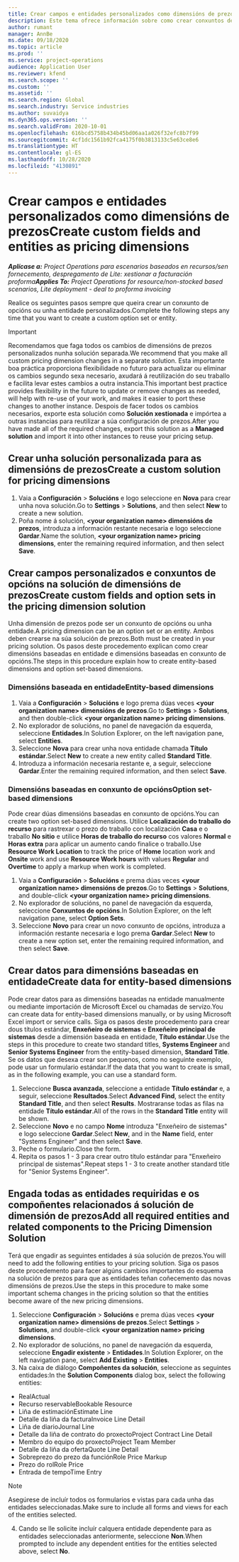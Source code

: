 ```yaml
---
title: Crear campos e entidades personalizados como dimensións de prezos
description: Este tema ofrece información sobre como crear conxuntos de opcións ou entidades personalizados.
author: rumant
manager: AnnBe
ms.date: 09/18/2020
ms.topic: article
ms.prod: ''
ms.service: project-operations
audience: Application User
ms.reviewer: kfend
ms.search.scope: ''
ms.custom: ''
ms.assetid: ''
ms.search.region: Global
ms.search.industry: Service industries
ms.author: suvaidya
ms.dyn365.ops.version: ''
ms.search.validFrom: 2020-10-01
ms.openlocfilehash: 616bcd5758b434b45bd06aa1a026f32efc8b7f99
ms.sourcegitcommit: 4cf1dc1561b92fca4175f0b3813133c5e63ce8e6
ms.translationtype: HT
ms.contentlocale: gl-ES
ms.lasthandoff: 10/28/2020
ms.locfileid: "4130891"
---
```

# <a name="create-custom-fields-and-entities-as-pricing-dimensions"></a><span data-ttu-id="d8769-103">Crear campos e entidades personalizados como dimensións de prezos</span><span class="sxs-lookup"><span data-stu-id="d8769-103">Create custom fields and entities as pricing dimensions</span></span>

<span data-ttu-id="d8769-104">_**Aplícase a:** Project Operations para escenarios baseados en recursos/sen fornecemento, despregamento de Lite: xestionar a facturación proforma_</span><span class="sxs-lookup"><span data-stu-id="d8769-104">_**Applies To:** Project Operations for resource/non-stocked based scenarios, Lite deployment - deal to proforma invoicing_</span></span>

<span data-ttu-id="d8769-105">Realice os seguintes pasos sempre que queira crear un conxunto de opcións ou unha entidade personalizados.</span><span class="sxs-lookup"><span data-stu-id="d8769-105">Complete the following steps any time that you want to create a custom option set or entity.</span></span>

> [!IMPORTANT]
> <span data-ttu-id="d8769-106">Recomendamos que faga todos os cambios de dimensións de prezos personalizados nunha solución separada.</span><span class="sxs-lookup"><span data-stu-id="d8769-106">We recommend that you make all custom pricing dimension changes in a separate solution.</span></span> <span data-ttu-id="d8769-107">Esta importante boa práctica proporciona flexibilidade no futuro para actualizar ou eliminar os cambios segundo sexa necesario, axudará á reutilización do seu traballo e facilita levar estes cambios a outra instancia.</span><span class="sxs-lookup"><span data-stu-id="d8769-107">This important best practice provides flexibility in the future to update or remove changes as needed, will help with re-use of your work, and makes it easier to port these changes to another instance.</span></span> <span data-ttu-id="d8769-108">Despois de facer todos os cambios necesarios, exporte esta solución como **Solución xestionada** e impórtea a outras instancias para reutilizar a súa configuración de prezos.</span><span class="sxs-lookup"><span data-stu-id="d8769-108">After you have made all of the required changes, export this solution as a **Managed solution** and import it into other instances to reuse your pricing setup.</span></span>


## <a name="create-a-custom-solution-for-pricing-dimensions"></a><span data-ttu-id="d8769-109">Crear unha solución personalizada para as dimensións de prezos</span><span class="sxs-lookup"><span data-stu-id="d8769-109">Create a custom solution for pricing dimensions</span></span>
1. <span data-ttu-id="d8769-110">Vaia a **Configuración** > **Solucións** e logo seleccione en **Nova** para crear unha nova solución.</span><span class="sxs-lookup"><span data-stu-id="d8769-110">Go to **Settings** > **Solutions**, and then select **New** to create a new solution.</span></span> 
2. <span data-ttu-id="d8769-111">Poña nome á solución, **\<your organization name> dimensións de prezos**, introduza a información restante necesaria e logo seleccione **Gardar**.</span><span class="sxs-lookup"><span data-stu-id="d8769-111">Name the solution, **\<your organization name> pricing dimensions**, enter the remaining required information, and then select **Save**.</span></span>
  
## <a name="create-custom-fields-and-option-sets-in-the-pricing-dimension-solution"></a><span data-ttu-id="d8769-112">Crear campos personalizados e conxuntos de opcións na solución de dimensións de prezos</span><span class="sxs-lookup"><span data-stu-id="d8769-112">Create custom fields and option sets in the pricing dimension solution</span></span>

<span data-ttu-id="d8769-113">Unha dimensión de prezos pode ser un conxunto de opcións ou unha entidade.</span><span class="sxs-lookup"><span data-stu-id="d8769-113">A pricing dimension can be an option set or an entity.</span></span> <span data-ttu-id="d8769-114">Ambos deben crearse na súa solución de prezos.</span><span class="sxs-lookup"><span data-stu-id="d8769-114">Both must be created in your pricing solution.</span></span> <span data-ttu-id="d8769-115">Os pasos deste procedemento explican como crear dimensións baseadas en entidade e dimensións baseadas en conxunto de opcións.</span><span class="sxs-lookup"><span data-stu-id="d8769-115">The steps in this procedure explain how to create entity-based dimensions and option set-based dimensions.</span></span>

### <a name="entity-based-dimensions"></a><span data-ttu-id="d8769-116">Dimensións baseada en entidade</span><span class="sxs-lookup"><span data-stu-id="d8769-116">Entity-based dimensions</span></span>

1. <span data-ttu-id="d8769-117">Vaia a **Configuración** > **Solucións** e logo prema dúas veces **\<your organization name> dimensións de prezos**.</span><span class="sxs-lookup"><span data-stu-id="d8769-117">Go to **Settings** > **Solutions**, and then double-click **\<your organization name> pricing dimensions**.</span></span>
2. <span data-ttu-id="d8769-118">No explorador de solucións, no panel de navegación da esquerda, seleccione **Entidades**.</span><span class="sxs-lookup"><span data-stu-id="d8769-118">In Solution Explorer, on the left navigation pane, select **Entities**.</span></span>
3. <span data-ttu-id="d8769-119">Seleccione **Nova** para crear unha nova entidade chamada **Título estándar**.</span><span class="sxs-lookup"><span data-stu-id="d8769-119">Select **New** to create a new entity called **Standard Title**.</span></span> 
4. <span data-ttu-id="d8769-120">Introduza a información necesaria restante e, a seguir, seleccione **Gardar**.</span><span class="sxs-lookup"><span data-stu-id="d8769-120">Enter the remaining required information, and then select **Save**.</span></span>


### <a name="option-set-based-dimensions"></a><span data-ttu-id="d8769-121">Dimensións baseadas en conxunto de opcións</span><span class="sxs-lookup"><span data-stu-id="d8769-121">Option set-based dimensions</span></span> 
<span data-ttu-id="d8769-122">Pode crear dúas dimensións baseadas en conxunto de opcións.</span><span class="sxs-lookup"><span data-stu-id="d8769-122">You can create two option set-based dimensions.</span></span> <span data-ttu-id="d8769-123">Utilice **Localización do traballo do recurso** para rastrexar o prezo do traballo con localización **Casa** e o traballo **No sitio** e utilice **Horas de traballo do recurso** cos valores **Normal** e **Horas extra** para aplicar un aumento cando finalice o traballo.</span><span class="sxs-lookup"><span data-stu-id="d8769-123">Use **Resource Work Location** to track the price of **Home** location work and **Onsite** work and use **Resource Work hours** with values **Regular** and **Overtime** to apply a markup when work is completed.</span></span>


1. <span data-ttu-id="d8769-124">Vaia a **Configuración** > **Solucións** e prema dúas veces **\<your organization name> dimensións de prezos**.</span><span class="sxs-lookup"><span data-stu-id="d8769-124">Go to **Settings** > **Solutions**, and double-click  **\<your organization name> pricing dimensions**.</span></span> 
2. <span data-ttu-id="d8769-125">No explorador de solucións, no panel de navegación da esquerda, seleccione **Conxuntos de opcións**.</span><span class="sxs-lookup"><span data-stu-id="d8769-125">In Solution Explorer, on the left navigation pane, select  **Option Sets**.</span></span> 
3. <span data-ttu-id="d8769-126">Seleccione **Novo** para crear un novo conxunto de opcións, introduza a información restante necesaria e logo prema **Gardar**.</span><span class="sxs-lookup"><span data-stu-id="d8769-126">Select **New** to create a new option set, enter the remaining required information, and then select **Save**.</span></span>

## <a name="create-data-for-entity-based-dimensions"></a><span data-ttu-id="d8769-127">Crear datos para dimensións baseadas en entidade</span><span class="sxs-lookup"><span data-stu-id="d8769-127">Create data for entity-based dimensions</span></span>

<span data-ttu-id="d8769-128">Pode crear datos para as dimensións baseadas na entidade manualmente ou mediante importación de Microsoft Excel ou chamadas de servizo.</span><span class="sxs-lookup"><span data-stu-id="d8769-128">You can create data for entity-based dimensions manually, or by using Microsoft Excel import or service calls.</span></span> <span data-ttu-id="d8769-129">Siga os pasos deste procedemento para crear dous títulos estándar, **Enxeñeiro de sistemas** e **Enxeñeiro principal de sistemas** desde a dimensión baseada en entidade, **Título estándar**.</span><span class="sxs-lookup"><span data-stu-id="d8769-129">Use the steps in this procedure to create two standard titles, **Systems Engineer** and **Senior Systems Engineer** from the entity-based dimension, **Standard Title**.</span></span> <span data-ttu-id="d8769-130">Se os datos que desexa crear son pequenos, como no seguinte exemplo, pode usar un formulario estándar.</span><span class="sxs-lookup"><span data-stu-id="d8769-130">If the data that you want to create is small, as in the following example, you can use a standard form.</span></span>

1. <span data-ttu-id="d8769-131">Seleccione **Busca avanzada**, seleccione a entidade **Título estándar** e, a seguir, seleccione **Resultados**.</span><span class="sxs-lookup"><span data-stu-id="d8769-131">Select **Advanced Find**, select the entity **Standard Title**, and then select **Results**.</span></span> <span data-ttu-id="d8769-132">Mostraranse todas as filas na entidade **Título estándar**.</span><span class="sxs-lookup"><span data-stu-id="d8769-132">All of the rows in the **Standard Title** entity will be shown.</span></span>
2. <span data-ttu-id="d8769-133">Seleccione **Novo** e no campo **Nome** introduza "Enxeñeiro de sistemas" e logo seleccione **Gardar**.</span><span class="sxs-lookup"><span data-stu-id="d8769-133">Select **New**, and in the **Name** field, enter "Systems Engineer" and then select **Save**.</span></span>
3. <span data-ttu-id="d8769-134">Peche o formulario.</span><span class="sxs-lookup"><span data-stu-id="d8769-134">Close the form.</span></span> 
4. <span data-ttu-id="d8769-135">Repita os pasos 1 - 3 para crear outro título estándar para "Enxeñeiro principal de sistemas".</span><span class="sxs-lookup"><span data-stu-id="d8769-135">Repeat steps 1 - 3 to create another standard title for "Senior Systems Engineer".</span></span>

## <a name="add-all-required-entities-and-related-components-to-the-pricing-dimension-solution"></a><span data-ttu-id="d8769-136">Engada todas as entidades requiridas e os compoñentes relacionados á solución de dimensión de prezos</span><span class="sxs-lookup"><span data-stu-id="d8769-136">Add all required entities and related components to the Pricing Dimension Solution</span></span>
<span data-ttu-id="d8769-137">Terá que engadir as seguintes entidades á súa solución de prezos.</span><span class="sxs-lookup"><span data-stu-id="d8769-137">You will need to add the following entities to your pricing solution.</span></span> <span data-ttu-id="d8769-138">Siga os pasos deste procedemento para facer algúns cambios importantes do esquema na solución de prezos para que as entidades teñan coñecemento das novas dimensións de prezos.</span><span class="sxs-lookup"><span data-stu-id="d8769-138">Use the steps in this procedure to make some important schema changes in the pricing solution so that the entities become aware of the new pricing dimensions.</span></span>

1. <span data-ttu-id="d8769-139">Seleccione **Configuración** > **Solucións** e prema dúas veces **\<your organization name> dimensións de prezos**.</span><span class="sxs-lookup"><span data-stu-id="d8769-139">Select **Settings** > **Solutions**, and double-click **\<your organization name> pricing dimensions**.</span></span> 
2. <span data-ttu-id="d8769-140">No explorador de solucións, no panel de navegación da esquerda, seleccione **Engadir existente** > **Entidades**.</span><span class="sxs-lookup"><span data-stu-id="d8769-140">In Solution Explorer, on the left navigation pane, select **Add Existing** > **Entities**.</span></span>
3. <span data-ttu-id="d8769-141">Na caixa de diálogo **Compoñentes da solución**, seleccione as seguintes entidades:</span><span class="sxs-lookup"><span data-stu-id="d8769-141">In the **Solution Components** dialog box, select the following entities:</span></span>

  - <span data-ttu-id="d8769-142">Real</span><span class="sxs-lookup"><span data-stu-id="d8769-142">Actual</span></span>
  - <span data-ttu-id="d8769-143">Recurso reservable</span><span class="sxs-lookup"><span data-stu-id="d8769-143">Bookable Resource</span></span>
  - <span data-ttu-id="d8769-144">Liña de estimación</span><span class="sxs-lookup"><span data-stu-id="d8769-144">Estimate Line</span></span>
  - <span data-ttu-id="d8769-145">Detalle da liña da factura</span><span class="sxs-lookup"><span data-stu-id="d8769-145">Invoice Line Detail</span></span>
  - <span data-ttu-id="d8769-146">Liña de diario</span><span class="sxs-lookup"><span data-stu-id="d8769-146">Journal Line</span></span>
  - <span data-ttu-id="d8769-147">Detalle da liña de contrato do proxecto</span><span class="sxs-lookup"><span data-stu-id="d8769-147">Project Contract Line Detail</span></span>
  - <span data-ttu-id="d8769-148">Membro do equipo do proxecto</span><span class="sxs-lookup"><span data-stu-id="d8769-148">Project Team Member</span></span>
  - <span data-ttu-id="d8769-149">Detalle da liña da oferta</span><span class="sxs-lookup"><span data-stu-id="d8769-149">Quote Line Detail</span></span>
  - <span data-ttu-id="d8769-150">Sobreprezo do prezo da función</span><span class="sxs-lookup"><span data-stu-id="d8769-150">Role Price Markup</span></span>
  - <span data-ttu-id="d8769-151">Prezo do rol</span><span class="sxs-lookup"><span data-stu-id="d8769-151">Role Price</span></span> 
  - <span data-ttu-id="d8769-152">Entrada de tempo</span><span class="sxs-lookup"><span data-stu-id="d8769-152">Time Entry</span></span> 


> [!NOTE]
> <span data-ttu-id="d8769-153">Asegúrese de incluír todos os formularios e vistas para cada unha das entidades seleccionadas.</span><span class="sxs-lookup"><span data-stu-id="d8769-153">Make sure to include all forms and views for each of the entities selected.</span></span>

4. <span data-ttu-id="d8769-154">Cando se lle solicite incluír calquera entidade dependente para as entidades seleccionadas anteriormente, seleccione **Non**.</span><span class="sxs-lookup"><span data-stu-id="d8769-154">When prompted to include any dependent entities for the entities selected above, select **No**.</span></span>

